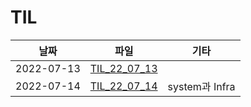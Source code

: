 # TIL

|날짜|파일|기타|
|------|---|---|
|2022-07-13|[TIL_22_07_13](https://github.com/YoungHyunEum/TIL/blob/main/by_date/TIL_22_07_13.md)||
|2022-07-14|[TIL_22_07_14](https://github.com/YoungHyunEum/TIL/blob/main/by_date/TIL_22_07_14.md)|system과 Infra|

